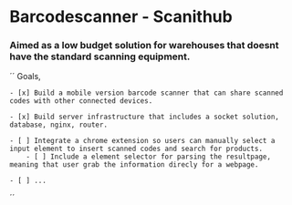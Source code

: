 # Barcodescanner - Scanithub

### Aimed as a low budget solution for warehouses that doesnt have the standard scanning equipment.

´´
	Goals,

	- [x] Build a mobile version barcode scanner that can share scanned codes with other connected devices.

	- [x] Build server infrastructure that includes a socket solution, database, nginx, router.

	- [ ] Integrate a chrome extension so users can manually select a input element to insert scanned codes and search for products.
		- [ ] Include a element selector for parsing the resultpage, meaning that user grab the information direcly for a webpage.

	- [ ] ...

´´
